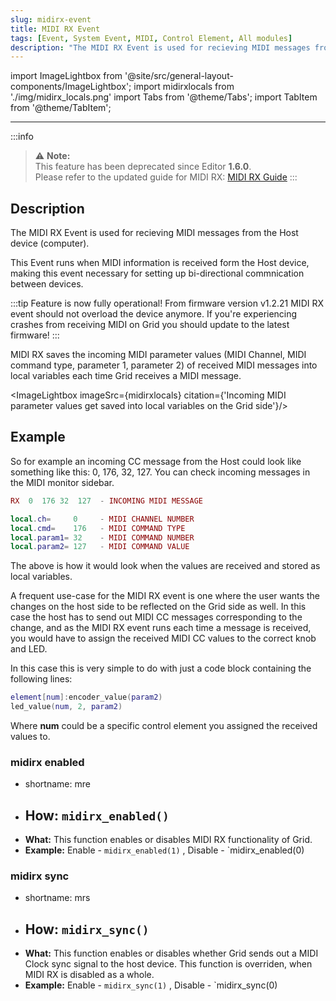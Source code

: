 ```yaml
---
slug: midirx-event
title: MIDI RX Event
tags: [Event, System Event, MIDI, Control Element, All modules]
description: "The MIDI RX Event is used for recieving MIDI messages from the Host device (computer)."
---
```


import ImageLightbox from '@site/src/general-layout-components/ImageLightbox';
import midirxlocals from './img/midirx_locals.png'
import Tabs from '@theme/Tabs';
import TabItem from '@theme/TabItem';

---
:::info
> ⚠️ **Note:**  
> This feature has been deprecated since Editor **1.6.0**.  
> Please refer to the updated guide for MIDI RX: [MIDI RX Guide](https://docs.intech.studio/wiki/more/midi-rx-new/)
:::

<Tabs queryString="tab">
  <TabItem value="About MIDI RX Event" label="About MIDI RX event" default>

## Description

The MIDI RX Event is used for recieving MIDI messages from the Host device (computer).

This Event runs when MIDI information is received form the Host device, making this event necessary for setting up bi-directional commnication between devices.

:::tip Feature is now fully operational!
From firmware version v1.2.21 MIDI RX event should not overload the device anymore. If you're experiencing crashes from receiving MIDI on Grid you should update to the latest firmware!
:::

MIDI RX saves the incoming MIDI parameter values (MIDI Channel, MIDI command type, parameter 1, parameter 2) of received MIDI messages into local variables each time Grid receives a MIDI message.

<ImageLightbox imageSrc={midirxlocals} citation={'Incoming MIDI parameter values get saved into local variables on the Grid side'}/>

## Example

So for example an incoming CC message from the Host could look like something like this: 0, 176, 32, 127. You can check incoming messages in the MIDI monitor sidebar.

```lua title="MIDI RX Example"
RX  0  176 32  127  - INCOMING MIDI MESSAGE

local.ch=     0     - MIDI CHANNEL NUMBER
local.cmd=    176   - MIDI COMMAND TYPE
local.param1= 32    - MIDI COMMAND NUMBER
local.param2= 127   - MIDI COMMAND VALUE
```
The above is how it would look when the values are received and stored as local variables.

A frequent use-case for the MIDI RX event is one where the user wants the changes on the host side to be reflected on the Grid side as well. In this case the host has to send out MIDI CC messages corresponding to the change, and as the MIDI RX event runs each time a message is received, you would have to assign the received MIDI CC values to the correct knob and LED.

In this case this is very simple to do with just a code block containing the following lines:
```lua
element[num]:encoder_value(param2)
led_value(num, 2, param2)
```
Where **num** could be a specific control element you assigned the received values to.


  </TabItem>
  <TabItem value="Reference Manual Entry" label="Reference Manual Entry">


### midirx enabled
- shortname: mre
- **How:** `midirx_enabled()`
  - 
- **What:** This function enables or disables MIDI RX functionality of Grid.
- **Example:**  Enable - `midirx_enabled(1)` , Disable - `midirx_enabled(0)

### midirx sync
- shortname: mrs
- **How:** `midirx_sync()`
  - 
- **What:** This function enables or disables whether Grid sends out a MIDI Clock sync signal to the host device.
This function is overriden, when MIDI RX is disabled as a whole.
- **Example:**  Enable - `midirx_sync(1)` , Disable - `midirx_sync(0)

</TabItem>
</Tabs>



